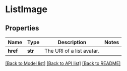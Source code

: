 # ListImage

## Properties
Name | Type | Description | Notes
------------ | ------------- | ------------- | -------------
**href** | **str** | The URI of a list avatar. | 

[[Back to Model list]](../README.md#documentation-for-models) [[Back to API list]](../README.md#documentation-for-api-endpoints) [[Back to README]](../README.md)


